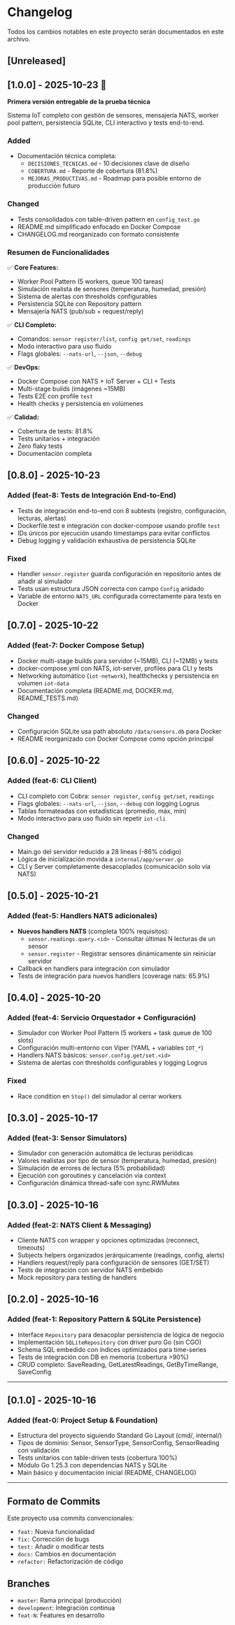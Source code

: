 # Changelog

Todos los cambios notables en este proyecto serán documentados en este archivo.

## [Unreleased]

## [1.0.0] - 2025-10-23 🎉

**Primera versión entregable de la prueba técnica**

Sistema IoT completo con gestión de sensores, mensajería NATS, worker pool pattern, persistencia SQLite, CLI interactivo y tests end-to-end.

### Added

- Documentación técnica completa:
  - `DECISIONES_TECNICAS.md` - 10 decisiones clave de diseño
  - `COBERTURA.md` - Reporte de cobertura (81.8%)
  - `MEJORAS_PRODUCTIVAS.md` - Roadmap para posible entorno de producción futuro

### Changed

- Tests consolidados con table-driven pattern en `config_test.go`
- README.md simplificado enfocado en Docker Compose
- CHANGELOG.md reorganizado con formato consistente

### Resumen de Funcionalidades

✅ **Core Features:**
- Worker Pool Pattern (5 workers, queue 100 tareas)
- Simulación realista de sensores (temperatura, humedad, presión)
- Sistema de alertas con thresholds configurables
- Persistencia SQLite con Repository pattern
- Mensajería NATS (pub/sub + request/reply)

✅ **CLI Completo:**
- Comandos: `sensor register/list`, `config get/set`, `readings`
- Modo interactivo para uso fluido
- Flags globales: `--nats-url`, `--json`, `--debug`

✅ **DevOps:**
- Docker Compose con NATS + IoT Server + CLI + Tests
- Multi-stage builds (imágenes ~15MB)
- Tests E2E con profile `test`
- Health checks y persistencia en volúmenes

✅ **Calidad:**
- Cobertura de tests: 81.8%
- Tests unitarios + integración
- Zero flaky tests
- Documentación completa

## [0.8.0] - 2025-10-23

### Added (feat-8: Tests de Integración End-to-End)

- Tests de integración end-to-end con 8 subtests (registro, configuración, lecturas, alertas)
- Dockerfile.test e integración con docker-compose usando profile `test`
- IDs únicos por ejecución usando timestamps para evitar conflictos
- Debug logging y validación exhaustiva de persistencia SQLite

### Fixed

- Handler `sensor.register` guarda configuración en repositorio antes de añadir al simulador
- Tests usan estructura JSON correcta con campo `Config` anidado
- Variable de entorno `NATS_URL` configurada correctamente para tests en Docker

## [0.7.0] - 2025-10-22

### Added (feat-7: Docker Compose Setup)

- Docker multi-stage builds para servidor (~15MB), CLI (~12MB) y tests
- docker-compose.yml con NATS, iot-server, profiles para CLI y tests
- Networking automático (`iot-network`), healthchecks y persistencia en volumen `iot-data`
- Documentación completa (README.md, DOCKER.md, README_TESTS.md)

### Changed

- Configuración SQLite usa path absoluto `/data/sensors.db` para Docker
- README reorganizado con Docker Compose como opción principal

## [0.6.0] - 2025-10-22

### Added (feat-6: CLI Client)

- CLI completo con Cobra: `sensor register`, `config get/set`, `readings`
- Flags globales: `--nats-url`, `--json`, `--debug` con logging Logrus
- Tablas formateadas con estadísticas (promedio, máx, mín)
- Modo interactivo para uso fluido sin repetir `iot-cli`

### Changed

- Main.go del servidor reducido a 28 líneas (-86% código)
- Lógica de inicialización movida a `internal/app/server.go`
- CLI y Server completamente desacoplados (comunicación solo vía NATS)

## [0.5.0] - 2025-10-21

### Added (feat-5: Handlers NATS adicionales)

- **Nuevos handlers NATS** (completa 100% requisitos):
  - `sensor.readings.query.<id>` - Consultar últimas N lecturas de un sensor
  - `sensor.register` - Registrar sensores dinámicamente sin reiniciar servidor
- Callback en handlers para integración con simulador
- Tests de integración para nuevos handlers (coverage nats: 65.9%)

## [0.4.0] - 2025-10-20

### Added (feat-4: Servicio Orquestador + Configuración)

- Simulador con Worker Pool Pattern (5 workers + task queue de 100 slots)
- Configuración multi-entorno con Viper (YAML + variables `IOT_*`)
- Handlers NATS básicos: `sensor.config.get/set.<id>`
- Sistema de alertas con thresholds configurables y logging Logrus

### Fixed

- Race condition en `Stop()` del simulador al cerrar workers

## [0.3.0] - 2025-10-17

### Added (feat-3: Sensor Simulators)

- Simulador con generación automática de lecturas periódicas
- Valores realistas por tipo de sensor (temperatura, humedad, presión)
- Simulación de errores de lectura (5% probabilidad)
- Ejecución con goroutines y cancelación via context
- Configuración dinámica thread-safe con sync.RWMutex

## [0.3.0] - 2025-10-16

### Added (feat-2: NATS Client & Messaging)

- Cliente NATS con wrapper y opciones optimizadas (reconnect, timeouts)
- Subjects helpers organizados jerárquicamente (readings, config, alerts)
- Handlers request/reply para configuración de sensores (GET/SET)
- Tests de integración con servidor NATS embebido
- Mock repository para testing de handlers

## [0.2.0] - 2025-10-16

### Added (feat-1: Repository Pattern & SQLite Persistence)

- Interface `Repository` para desacoplar persistencia de lógica de negocio
- Implementación `SQLiteRepository` con driver puro Go (sin CGO)
- Schema SQL embedido con índices optimizados para time-series
- Tests de integración con DB en memoria (cobertura >90%)
- CRUD completo: SaveReading, GetLatestReadings, GetByTimeRange, SaveConfig

---

## [0.1.0] - 2025-10-16

### Added (feat-0: Project Setup & Foundation)

- Estructura del proyecto siguiendo Standard Go Layout (cmd/, internal/)
- Tipos de dominio: Sensor, SensorType, SensorConfig, SensorReading con validación
- Tests unitarios con table-driven tests (cobertura 100%)
- Módulo Go 1.25.3 con dependencias NATS y SQLite
- Main básico y documentación inicial (README, CHANGELOG)

---

## Formato de Commits

Este proyecto usa commits convencionales:

- `feat:` Nueva funcionalidad
- `fix:` Corrección de bugs
- `test:` Añadir o modificar tests
- `docs:` Cambios en documentación
- `refactor:` Refactorización de código

## Branches

- `master`: Rama principal (producción)
- `development`: Integración continua
- `feat-N`: Features en desarrollo


